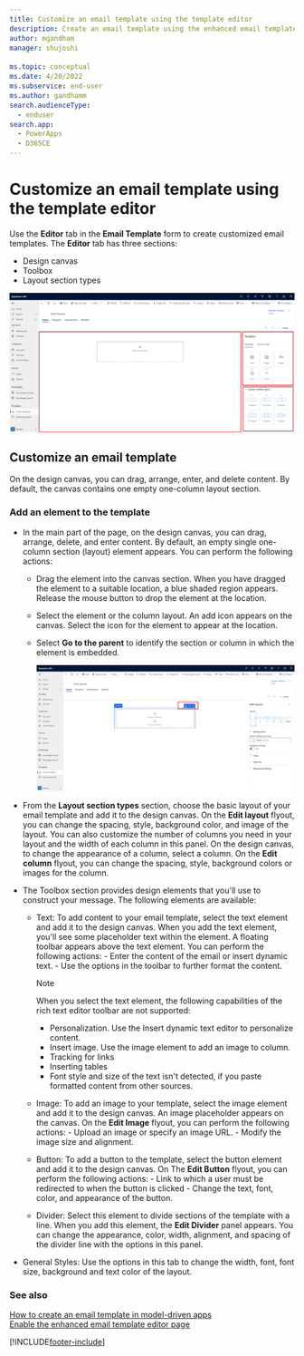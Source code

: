 ```yaml
---
title: Customize an email template using the template editor
description: Create an email template using the enhanced email template editor
author: mgandham
manager: shujoshi

ms.topic: conceptual
ms.date: 4/20/2022
ms.subservice: end-user
ms.author: gandhamm 
search.audienceType: 
  - enduser
search.app: 
  - PowerApps
  - D365CE
---
```


# Customize an email template using the template editor

Use the **Editor** tab in the **Email Template** form to create customized email templates. The **Editor** tab has three sections:

- Design canvas
- Toolbox
- Layout section types
 
![Enhanced Email Template.](media\email_designer_callout.png "Enhanced Template")

## Customize an email template 

On the design canvas, you can drag, arrange, enter, and delete content. By default, the canvas contains one empty one-column layout section.

### Add an element to the template

- In the main part of the page, on the design canvas, you can drag, arrange, delete, and enter content. By default, an empty single one-column section (layout) element appears.
You can perform the following actions:
   - Drag the element into the canvas section. When you have dragged the element to a suitable location, a blue shaded region appears. Release the mouse button to drop the element at the location.
   - Select the element or the column layout. An add icon appears on the canvas. Select the icon for the element to appear at the location. 
   - Select **Go to the parent** to identify the section or column in which the element is embedded.

      ![Design options.](media\email_dsgn_options.png "Enhanced Template")

- From the **Layout section types** section, choose the basic layout of your email template and add it to the design canvas. On the **Edit layout** flyout, you can change the spacing, style, background color, and image of the layout. You can also customize the number of columns you need in your layout and the width of each column in this panel. 
On the design canvas, to change the appearance of a column, select a column. On the **Edit column** flyout, you can change the spacing, style, background colors or images for the column. 

- The Toolbox section provides design elements that you'll use to construct your message. The following elements are available:

    - Text:  To add content to your email template, select the text element and add it to the design canvas. When you add the text element, you'll see some placeholder text within the element. A floating toolbar appears above the text element. You can perform the following actions:
          - Enter the content of the email or insert dynamic text. 
          - Use the options in the toolbar to further format the content.
        > [!NOTE]
        > When you select the text element, the following capabilities of the rich text editor toolbar are not supported:
        > - Personalization. Use the Insert dynamic text editor to personalize content.
        > - Insert image. Use the image element to add an image to column.
        > - Tracking for links
        > - Inserting tables
        > - Font style and size of the text isn't detected, if you paste formatted content from other sources.
                  
    - Image: To add an image to your template, select the image element and add it to the design canvas. An image placeholder appears on the canvas. On the **Edit Image** flyout, you can perform the following actions:
          - Upload an image or specify an image URL. 
          - Modify the image size and alignment.
          
    - Button: To add a button to the template, select the button element and add it to the design canvas. On The **Edit Button** flyout, you can perform the following actions:
          - Link to which a user must be redirected to when the button is clicked
          - Change the text, font, color, and appearance of the button. 
          
    - Divider: Select this element to divide sections of the template with a line. When you add this element, the **Edit Divider** panel appears. You can change the appearance, color, width, alignment, and spacing of the divider line with the options in this panel.

- General Styles: Use the options in this tab to change the width, font, font size, background and text color of the layout.


### See also

[How to create an email template  in model-driven apps](email-template-create.md)  
[Enable the enhanced email template editor page](cs_email_template_builder.md)


[!INCLUDE[footer-include](../includes/footer-banner.md)]
